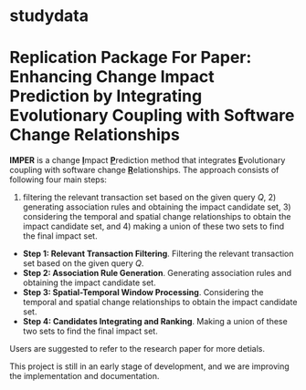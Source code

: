 # studydata
# Replication Package For Paper: Enhancing Change Impact Prediction by Integrating Evolutionary Coupling with Software Change Relationships

**IMPER** is a change <u>**I**</u>mpact <u>**P**</u>rediction method that integrates <u>**E**</u>volutionary coupling with software change <u>**R**</u>elationships. The approach consists of following four main steps:

1) filtering the relevant transaction set based on the given query $Q$, 2) generating association rules and obtaining the impact candidate set, 3) considering the temporal and spatial change relationships to obtain the impact candidate set, and 4) making a union of these two sets to find the final impact set. 
+ **Step 1: Relevant Transaction Filtering**. Filtering the relevant transaction set based on the given query $Q$. 
+ **Step 2: Association Rule Generation**. Generating association rules and obtaining the impact candidate set.
+ **Step 3: Spatial-Temporal Window Processing**. Considering the temporal and spatial change relationships to obtain the impact candidate set.
+ **Step 4: Candidates Integrating and Ranking**. Making a union of these two sets to find the final impact set.

Users are suggested to refer to the research paper for more detials.

This project is still in an early stage of development, and we are improving the implementation and documentation. 

